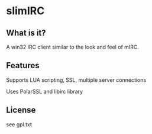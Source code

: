 slimIRC
=======

What is it?
-----------

A win32 IRC client similar to the look and feel of mIRC.

Features
--------

Supports LUA scripting, SSL, multiple server connections

Uses PolarSSL and libirc library


License
-------
see gpl.txt